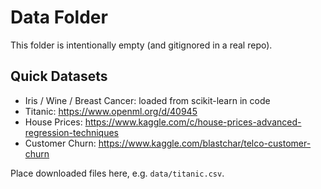# Data Folder

This folder is intentionally empty (and gitignored in a real repo).

## Quick Datasets
- Iris / Wine / Breast Cancer: loaded from scikit-learn in code
- Titanic: https://www.openml.org/d/40945
- House Prices: https://www.kaggle.com/c/house-prices-advanced-regression-techniques
- Customer Churn: https://www.kaggle.com/blastchar/telco-customer-churn

Place downloaded files here, e.g. `data/titanic.csv`.
